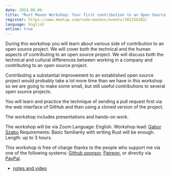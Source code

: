 ```yaml
---
date: 2024.06.06
title: "Rust Maven Workshop: Your first contribution to an Open Source Rust project"
register: https://www.meetup.com/code-mavens/events/301156302/
language: English
online: true
---
```


During this workshop you will learn about various side of contribution to an open source project. We will cover both the technical and the human aspects of contributing to an open source project. We will discuss both the technical and cultural differences between working in a company and contributing to an open source project.

Contributing a substantial improvement to an established open source project would probably take a lot more time than we have in this workshop so we are going to make some small, but still useful contributions to several open source projects.

You will learn and practice the technique of sending a pull request first via the web interface of GitHub and then using a cloned version of the project.

The workshop includes presentations and hands-on work.

The workshop will be via Zoom
Language: English.
Workshop lead: [Gabor Szabo](https://szabgab.com/)
Requirements: Basic familiarity with writing Rust will be enough.
Length: up to 3 hours.

This workshop is free of charge thanks to the people who support me via one of the following systems: [Github sponsor](https://github.com/sponsors/szabgab/), [Patreon](https://www.patreon.com/szabgab), or directly via [PayPal](https://www.paypal.com/paypalme/szabgab).

* [notes and video](https://rust.code-maven.com/your-first-contribution-to-an-open-source-rust-project)


